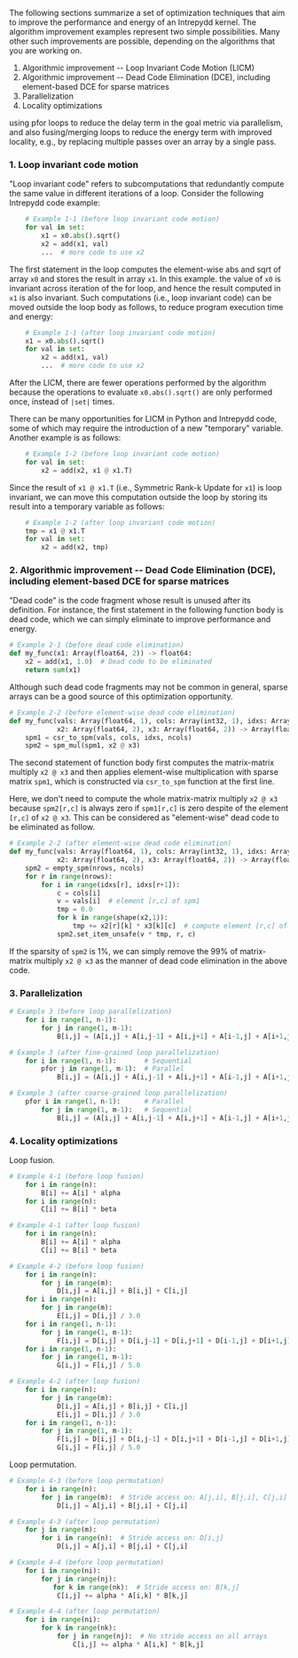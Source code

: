 The following sections summarize a set of  optimization techniques that
aim to improve the performance and energy of an Intrepydd kernel.  The
algorithm improvement examples represent two simple possibilities.
Many other such improvements are possible, depending on the algorithms
that you are working on.
1. Algorithmic improvement -- Loop Invariant Code Motion (LICM)
2. Algorithmic improvement -- Dead Code Elimination (DCE), including element-based DCE for sparse matrices
3. Parallelization
4. Locality optimizations

 using pfor loops to reduce the delay term in the goal metric via parallelism,
   and also fusing/merging loops to reduce the energy term with
   improved locality, e.g., by replacing multiple passes over an array
   by a single pass.

### 1. Loop invariant code motion

"Loop invariant code" refers to subcomputations that redundantly compute the same
value in different iterations of a loop.  Consider the following
Intrepydd code example:
```python
    # Example 1-1 (before loop invariant code motion)
    for val in set:
        x1 = x0.abs().sqrt()
        x2 = add(x1, val)
        ...  # more code to use x2
```
The first statement in the loop computes the element-wise abs and sqrt of
array `x0` and stores the result in array `x1`.  In this example.  the value of
`x0` is invariant across iteration of the for loop, and hence the result computed in
`x1` is also invariant.  Such computations (i.e., loop invariant
code) can be moved outside the loop body as follows, to reduce program execution time
and energy:
```python
    # Example 1-1 (after loop invariant code motion)
    x1 = x0.abs().sqrt()
    for val in set:
        x2 = add(x1, val)
        ...  # more code to use x2
```
After the LICM, there are fewer operations performed by the algorithm because
the operations to evaluate `x0.abs().sqrt()` are only performed once,
instead of `|set|` times.

There can be many opportunities for LICM in Python and Intrepydd
code, some of which may require the introduction of a new "temporary" variable.  Another example is as follows:
```python
    # Example 1-2 (before loop invariant code motion)
    for val in set:
        x2 = add(x2, x1 @ x1.T)
```
Since the result of `x1 @ x1.T` (i.e., Symmetric Rank-k Update for
`x1`) is loop invariant, we can move this computation outside the loop
by storing its
result into a temporary variable as follows:
```python
    # Example 1-2 (after loop invariant code motion)
    tmp = x1 @ x1.T
    for val in set:
        x2 = add(x2, tmp)
```

### 2. Algorithmic improvement -- Dead Code Elimination (DCE), including element-based DCE for sparse matrices

"Dead code" is the code fragment whose result is unused after its
definition.  For instance, the first statement in the following
function body is dead code, which we can simply eliminate to improve
performance and energy.

```python
# Example 2-1 (before dead code elimination)
def my_func(x1: Array(float64, 2)) -> float64:
    x2 = add(x1, 1.0)  # Dead code to be eliminated
    return sum(x1)
```

Although such dead code fragments may not be common in general, sparse
arrays can be a good source of this optimization opportunity.

```python
# Example 2-2 (before element-wise dead code elimination)
def my_func(vals: Array(float64, 1), cols: Array(int32, 1), idxs: Array(int32, 1), nrows: int32, ncols: int32,
            x2: Array(float64, 2), x3: Array(float64, 2)) -> Array(float64):
    spm1 = csr_to_spm(vals, cols, idxs, ncols)
    spm2 = spm_mul(spm1, x2 @ x3)
```

The second statement of function body first computes the matrix-matrix
multiply `x2 @ x3` and then applies element-wise multiplication with
sparse matrix `spm1`, which is constructed via `csr_to_spm` function
at the first line.

Here, we don't need to compute the whole matrix-matrix multiply `x2 @ x3`
because `spm2[r,c]` is always zero if `spm1[r,c]` is zero despite of
the element `[r,c]` of `x2 @ x3`.  This can be considered as
"element-wise" dead code to be eliminated as follow.

```python
# Example 2-2 (after element-wise dead code elimination)
def my_func(vals: Array(float64, 1), cols: Array(int32, 1), idxs: Array(int32, 1), nrows: int32, ncols: int32,
            x2: Array(float64, 2), x3: Array(float64, 2)) -> Array(float64):
    spm2 = empty_spm(nrows, ncols)
    for r in range(nrows):
        for i in range(idxs[r], idxs[r+1]):
            c = cols[i]
            v = vals[i]  # element [r,c] of spm1
            tmp = 0.0
            for k in range(shape(x2,1)):
                tmp += x2[r][k] * x3[k][c]  # compute element [r,c] of x2 @ x3
            spm2.set_item_unsafe(v * tmp, r, c)
```

If the sparsity of `spm2` is 1%, we can simply remove the 99% of
matrix-matrix multiply `x2 @ x3` as the manner of dead code
elimination in the above code.

### 3. Parallelization 

```python
# Example 3 (before loop parallelization)
    for i in range(1, n-1):
        for j in range(1, m-1):
            B[i,j] = (A[i,j] + A[i,j-1] + A[i,j+1] + A[i-1,j] + A[i+1,j]) / 5.0
```

```python
# Example 3 (after fine-grained loop parallelization)
    for i in range(1, n-1):       # Sequential
        pfor j in range(1, m-1):  # Parallel
            B[i,j] = (A[i,j] + A[i,j-1] + A[i,j+1] + A[i-1,j] + A[i+1,j]) / 5.0
```

```python
# Example 3 (after coarse-grained loop parallelization)
    pfor i in range(1, n-1):      # Parallel
        for j in range(1, m-1):   # Sequential
            B[i,j] = (A[i,j] + A[i,j-1] + A[i,j+1] + A[i-1,j] + A[i+1,j]) / 5.0
```

### 4. Locality optimizations

Loop fusion.

```python
# Example 4-1 (before loop fusion)
    for i in range(n):
        B[i] += A[i] * alpha
    for i in range(n):
        C[i] += B[i] * beta
```

```python
# Example 4-1 (after loop fusion)
    for i in range(n):
        B[i] += A[i] * alpha
        C[i] += B[i] * beta
```

```python
# Example 4-2 (before loop fusion)
    for i in range(n):
        for j in range(m):
            D[i,j] = A[i,j] + B[i,j] + C[i,j]
    for i in range(n):
        for j in range(m):
            E[i,j] = D[i,j] / 3.0
    for i in range(1, n-1):
        for j in range(1, m-1):
            F[i,j] = D[i,j] + D[i,j-1] + D[i,j+1] + D[i-1,j] + D[i+1,j]
    for i in range(1, n-1):
        for j in range(1, m-1):
            G[i,j] = F[i,j] / 5.0
```

```python
# Example 4-2 (after loop fusion)
    for i in range(n):
        for j in range(m):
            D[i,j] = A[i,j] + B[i,j] + C[i,j]
            E[i,j] = D[i,j] / 3.0
    for i in range(1, n-1):
        for j in range(1, m-1):
            F[i,j] = D[i,j] + D[i,j-1] + D[i,j+1] + D[i-1,j] + D[i+1,j]
            G[i,j] = F[i,j] / 5.0
```

Loop permutation.

```python
# Example 4-3 (before loop permutation)
    for i in range(n):
        for j in range(m):  # Stride access on: A[j,i], B[j,i], C[j,i]
            D[i,j] = A[j,i] + B[j,i] + C[j,i]
```

```python
# Example 4-3 (after loop permutation)
    for j in range(m):
        for i in range(n):  # Stride access on: D[i,j]
            D[i,j] = A[j,i] + B[j,i] + C[j,i]
```

```python
# Example 4-4 (before loop permutation)
    for i in range(ni):
        for j in range(nj):
           for k in range(nk):  # Stride access on: B[k,j]
            C[i,j] += alpha * A[i,k] * B[k,j]
```

```python
# Example 4-4 (after loop permutation)
    for i in range(ni):
        for k in range(nk):
            for j in range(nj):  # No stride access on all arrays
                C[i,j] += alpha * A[i,k] * B[k,j]
```
